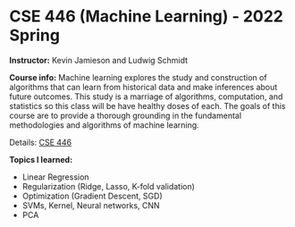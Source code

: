 # CSE 446 (Machine Learning) - 2022 Spring

**Instructor:** Kevin Jamieson and Ludwig Schmidt

**Course info:** Machine learning explores the study and construction of algorithms that can learn from historical data and make inferences about future outcomes. This study is a marriage of algorithms, computation, and statistics so this class will be have healthy doses of each. The goals of this course are to provide a thorough grounding in the fundamental methodologies and algorithms of machine learning.

Details: [CSE 446](https://courses.cs.washington.edu/courses/cse446/22sp/)

**Topics I learned:**  
+ Linear Regression
+ Regularization (Ridge, Lasso, K-fold validation)
+ Optimization (Gradient Descent, SGD)
+ SVMs, Kernel, Neural networks, CNN
+ PCA

